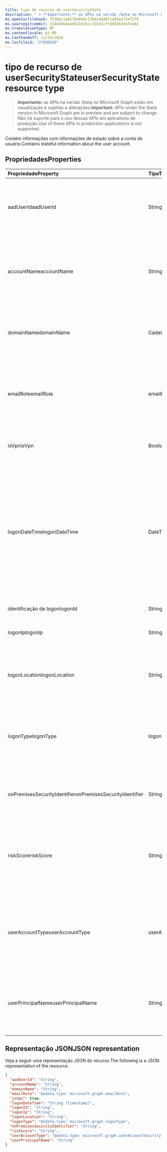 ```yaml
---
title: tipo de recurso de userSecurityState
description: " > **Importante:** as APIs na versão /beta no Microsoft Graph estão em visualização e sujeitas a alterações. Não há suporte para o uso dessas APIs em aplicativos de produção."
ms.openlocfilehash: f530ac1a657b4049c17bdcdd40f1dd5ea734f278
ms.sourcegitcommit: 334e84b4aed63162bcc31831cffd6d363dafee02
ms.translationtype: MT
ms.contentlocale: pt-BR
ms.lasthandoff: 11/29/2018
ms.locfileid: "27036829"
---
```

# <a name="usersecuritystate-resource-type"></a><span data-ttu-id="3dd26-104">tipo de recurso de userSecurityState</span><span class="sxs-lookup"><span data-stu-id="3dd26-104">userSecurityState resource type</span></span>

 > <span data-ttu-id="3dd26-105">**Importante:** as APIs na versão /beta no Microsoft Graph estão em visualização e sujeitas a alterações.</span><span class="sxs-lookup"><span data-stu-id="3dd26-105">**Important:** APIs under the /beta version in Microsoft Graph are in preview and are subject to change.</span></span> <span data-ttu-id="3dd26-106">Não há suporte para o uso dessas APIs em aplicativos de produção.</span><span class="sxs-lookup"><span data-stu-id="3dd26-106">Use of these APIs in production applications is not supported.</span></span>

<span data-ttu-id="3dd26-107">Contém informações com informações de estado sobre a conta de usuário.</span><span class="sxs-lookup"><span data-stu-id="3dd26-107">Contains stateful information about the user account.</span></span>

## <a name="properties"></a><span data-ttu-id="3dd26-108">Propriedades</span><span class="sxs-lookup"><span data-stu-id="3dd26-108">Properties</span></span>

| <span data-ttu-id="3dd26-109">Propriedade</span><span class="sxs-lookup"><span data-stu-id="3dd26-109">Property</span></span>   | <span data-ttu-id="3dd26-110">Tipo</span><span class="sxs-lookup"><span data-stu-id="3dd26-110">Type</span></span> |<span data-ttu-id="3dd26-111">Descrição</span><span class="sxs-lookup"><span data-stu-id="3dd26-111">Description</span></span>|
|:---------------|:--------|:----------|
|<span data-ttu-id="3dd26-112">aadUserId</span><span class="sxs-lookup"><span data-stu-id="3dd26-112">aadUserId</span></span>|<span data-ttu-id="3dd26-113">String</span><span class="sxs-lookup"><span data-stu-id="3dd26-113">String</span></span>|<span data-ttu-id="3dd26-114">Usuário AAD objeto GUID (identificador) - representa a entidade de usuário físicos/multi-account.</span><span class="sxs-lookup"><span data-stu-id="3dd26-114">AAD User object identifier (GUID) - represents the physical/multi-account user entity.</span></span>|
|<span data-ttu-id="3dd26-115">accountName</span><span class="sxs-lookup"><span data-stu-id="3dd26-115">accountName</span></span>|<span data-ttu-id="3dd26-116">String</span><span class="sxs-lookup"><span data-stu-id="3dd26-116">String</span></span>|<span data-ttu-id="3dd26-117">Nome da conta de usuário (sem o domínio do Active Directory ou domínio DNS) - conta (também chamado de `mailNickName`).</span><span class="sxs-lookup"><span data-stu-id="3dd26-117">Account name of user account (without Active Directory domain or DNS domain) - (also called `mailNickName`).</span></span>|
|<span data-ttu-id="3dd26-118">domainName</span><span class="sxs-lookup"><span data-stu-id="3dd26-118">domainName</span></span>|<span data-ttu-id="3dd26-119">Cadeia de caracteres</span><span class="sxs-lookup"><span data-stu-id="3dd26-119">String</span></span>|<span data-ttu-id="3dd26-120">Domínio NetBIOS/Active Directory da conta de usuário (ou seja, o formato domínio \ conta).</span><span class="sxs-lookup"><span data-stu-id="3dd26-120">NetBIOS/Active Directory domain of user account (that is, domain\account format).</span></span>|
|<span data-ttu-id="3dd26-121">emailRole</span><span class="sxs-lookup"><span data-stu-id="3dd26-121">emailRole</span></span>|<span data-ttu-id="3dd26-122">emailRole</span><span class="sxs-lookup"><span data-stu-id="3dd26-122">emailRole</span></span>|<span data-ttu-id="3dd26-123">Para alertas relacionados a email - o email de uma conta de usuário 'função'.</span><span class="sxs-lookup"><span data-stu-id="3dd26-123">For email-related alerts - user account's email 'role'.</span></span> <span data-ttu-id="3dd26-124">Os valores possíveis são: `unknown`, `sender`, `recipient`.</span><span class="sxs-lookup"><span data-stu-id="3dd26-124">Possible values are: `unknown`, `sender`, `recipient`.</span></span>|
|<span data-ttu-id="3dd26-125">isVpn</span><span class="sxs-lookup"><span data-stu-id="3dd26-125">isVpn</span></span>|<span data-ttu-id="3dd26-126">Booliano</span><span class="sxs-lookup"><span data-stu-id="3dd26-126">Boolean</span></span>|<span data-ttu-id="3dd26-127">Indica se o usuário conectado por meio da VPN.</span><span class="sxs-lookup"><span data-stu-id="3dd26-127">Indicates whether the user logged on through a VPN.</span></span>|
|<span data-ttu-id="3dd26-128">logonDateTime</span><span class="sxs-lookup"><span data-stu-id="3dd26-128">logonDateTime</span></span>|<span data-ttu-id="3dd26-129">DateTimeOffset</span><span class="sxs-lookup"><span data-stu-id="3dd26-129">DateTimeOffset</span></span>|<span data-ttu-id="3dd26-130">Hora em que a entrar ocorreu.</span><span class="sxs-lookup"><span data-stu-id="3dd26-130">Time at which the sign-in occurred.</span></span> <span data-ttu-id="3dd26-131">O tipo Timestamp representa informações de data e hora usando o formato ISO 8601 e está sempre no horário UTC.</span><span class="sxs-lookup"><span data-stu-id="3dd26-131">The Timestamp type represents date and time information using ISO 8601 format and is always in UTC time.</span></span> <span data-ttu-id="3dd26-132">Por exemplo, meia-noite em UTC no dia 1º de janeiro de 2014 teria esta aparência: `'2014-01-01T00:00:00Z'`.</span><span class="sxs-lookup"><span data-stu-id="3dd26-132">For example, midnight UTC on Jan 1, 2014 would look like this: `'2014-01-01T00:00:00Z'`.</span></span>|
|<span data-ttu-id="3dd26-133">identificação de logon</span><span class="sxs-lookup"><span data-stu-id="3dd26-133">logonId</span></span>|<span data-ttu-id="3dd26-134">String</span><span class="sxs-lookup"><span data-stu-id="3dd26-134">String</span></span>|<span data-ttu-id="3dd26-135">ID de usuário entrar.</span><span class="sxs-lookup"><span data-stu-id="3dd26-135">User sign-in ID.</span></span>|
|<span data-ttu-id="3dd26-136">logonIp</span><span class="sxs-lookup"><span data-stu-id="3dd26-136">logonIp</span></span>|<span data-ttu-id="3dd26-137">String</span><span class="sxs-lookup"><span data-stu-id="3dd26-137">String</span></span>|<span data-ttu-id="3dd26-138">Endereço IP que a solicitação de entrada se originou.</span><span class="sxs-lookup"><span data-stu-id="3dd26-138">IP Address the sign-in request originated from.</span></span>|
|<span data-ttu-id="3dd26-139">logonLocation</span><span class="sxs-lookup"><span data-stu-id="3dd26-139">logonLocation</span></span>|<span data-ttu-id="3dd26-140">String</span><span class="sxs-lookup"><span data-stu-id="3dd26-140">String</span></span>|<span data-ttu-id="3dd26-141">Local (por um mapeamento de endereço IP) associado a um evento de entrada do usuário por esse usuário.</span><span class="sxs-lookup"><span data-stu-id="3dd26-141">Location (by IP address mapping) associated with a user sign-in event by this user.</span></span>|
|<span data-ttu-id="3dd26-142">logonType</span><span class="sxs-lookup"><span data-stu-id="3dd26-142">logonType</span></span>|<span data-ttu-id="3dd26-143">logonType</span><span class="sxs-lookup"><span data-stu-id="3dd26-143">logonType</span></span>|<span data-ttu-id="3dd26-144">Método do usuário entrar.</span><span class="sxs-lookup"><span data-stu-id="3dd26-144">Method of user sign in.</span></span> <span data-ttu-id="3dd26-145">Os possíveis valores são: `unknown`, `interactive`, `remoteInteractive`, `network`, `batch`, `service`.</span><span class="sxs-lookup"><span data-stu-id="3dd26-145">Possible values are: `unknown`, `interactive`, `remoteInteractive`, `network`, `batch`, `service`.</span></span>|
|<span data-ttu-id="3dd26-146">onPremisesSecurityIdentifier</span><span class="sxs-lookup"><span data-stu-id="3dd26-146">onPremisesSecurityIdentifier</span></span>|<span data-ttu-id="3dd26-147">String</span><span class="sxs-lookup"><span data-stu-id="3dd26-147">String</span></span>|<span data-ttu-id="3dd26-148">Active Directory (no local) identificador de segurança (SID) do usuário.</span><span class="sxs-lookup"><span data-stu-id="3dd26-148">Active Directory (on-premises) Security Identifier (SID) of the user.</span></span>|
|<span data-ttu-id="3dd26-149">riskScore</span><span class="sxs-lookup"><span data-stu-id="3dd26-149">riskScore</span></span>|<span data-ttu-id="3dd26-150">String</span><span class="sxs-lookup"><span data-stu-id="3dd26-150">String</span></span>|<span data-ttu-id="3dd26-151">Pontuação de provedor gerado/calculado em risco da conta de usuário.</span><span class="sxs-lookup"><span data-stu-id="3dd26-151">Provider-generated/calculated risk score of the user account.</span></span> <span data-ttu-id="3dd26-152">Valor recomendado o intervalo de 0-1, que é igual a um percentual.</span><span class="sxs-lookup"><span data-stu-id="3dd26-152">Recommended value range of 0-1, which equates to a percentage.</span></span>|
|<span data-ttu-id="3dd26-153">userAccountType</span><span class="sxs-lookup"><span data-stu-id="3dd26-153">userAccountType</span></span>|<span data-ttu-id="3dd26-154">userAccountSecurityType</span><span class="sxs-lookup"><span data-stu-id="3dd26-154">userAccountSecurityType</span></span>|<span data-ttu-id="3dd26-155">Tipo de conta de usuário (membros do grupo), por definição do Windows.</span><span class="sxs-lookup"><span data-stu-id="3dd26-155">User account type (group membership), per Windows definition.</span></span> <span data-ttu-id="3dd26-156">Os valores possíveis são: `unknown`, `standard`, `power`, `administrator`.</span><span class="sxs-lookup"><span data-stu-id="3dd26-156">Possible values are: `unknown`, `standard`, `power`, `administrator`.</span></span>|
|<span data-ttu-id="3dd26-157">userPrincipalName</span><span class="sxs-lookup"><span data-stu-id="3dd26-157">userPrincipalName</span></span>|<span data-ttu-id="3dd26-158">String</span><span class="sxs-lookup"><span data-stu-id="3dd26-158">String</span></span>|<span data-ttu-id="3dd26-159">Entrar nome de usuário - formato da internet: (nome de conta de usuário) @(nome de domínio do DNS de conta de usuário).</span><span class="sxs-lookup"><span data-stu-id="3dd26-159">User sign-in name - internet format: (user account name)@(user account DNS domain name).</span></span>|

## <a name="json-representation"></a><span data-ttu-id="3dd26-160">Representação JSON</span><span class="sxs-lookup"><span data-stu-id="3dd26-160">JSON representation</span></span>

<span data-ttu-id="3dd26-161">Veja a seguir uma representação JSON do recurso.</span><span class="sxs-lookup"><span data-stu-id="3dd26-161">The following is a JSON representation of the resource.</span></span>

<!-- {
  "blockType": "resource",
  "optionalProperties": [

  ],
  "@odata.type": "microsoft.graph.userSecurityState"
}-->

```json
{
  "aadUserId": "String",
  "accountName": "String",
  "domainName": "String",
  "emailRole": "@odata.type: microsoft.graph.emailRole",
  "isVpn": true,
  "logonDateTime": "String (timestamp)",
  "logonId": "String",
  "logonIp": "String",
  "logonLocation": "String",
  "logonType": "@odata.type: microsoft.graph.logonType",
  "onPremisesSecurityIdentifier": "String",
  "riskScore": "String",
  "userAccountType": "@odata.type: microsoft.graph.userAccountSecurityType",
  "userPrincipalName": "String"
}

```

<!-- uuid: 8fcb5dbc-d5aa-4681-8e31-b001d5168d79
2015-10-25 14:57:30 UTC -->
<!-- {
  "type": "#page.annotation",
  "description": "userSecurityState resource",
  "keywords": "",
  "section": "documentation",
  "tocPath": ""
}-->
